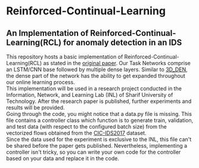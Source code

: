 # Reinforced-Continual-Learning
## An Implementation of Reinforced-Continual-Learning(RCL) for anomaly detection in an IDS
This repository hosts a basic implementation of Reinforced-Continual-Learning(RCL) as stated in the [original paper](https://arxiv.org/pdf/1708.01547).
Our Task Networks comprise an LSTM/CNN base followed by multiple dense layers. Similar to [3D_DEN](https://arxiv.org/pdf/2009.07213), the dense part of the network has the ability to get expanded throughout our online learning process. <br/>
This implementation will be used in a research project conducted in the Information, Network, and Learning Lab (INL) of Sharif University of Technology. After the research paper is published, further experiments and results will be provided.
<br/>Going through the code, you might notice that a data.py file is missing. This file contains a controller class which function is to generate train, validation, and test data (with respect to the configured batch size) from the vectorized flows obtained from the [CIC-IDS2017](https://www.unb.ca/cic/datasets/ids-2017.html) dataset.
<br/>Since the data used for the experiment is exclusive to the INL, this file can't be shared before the paper gets published. Nevertheless, implementing a controller isn't tricky, so you can write your own code for the controller based on your data and replace it in the code.
